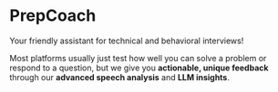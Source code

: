 # PrepCoach

Your friendly assistant for technical and behavioral interviews!

Most platforms usually just test how well you can solve a problem or respond to a question, but we give you **actionable, unique feedback** through our **advanced speech analysis** and **LLM insights**.
